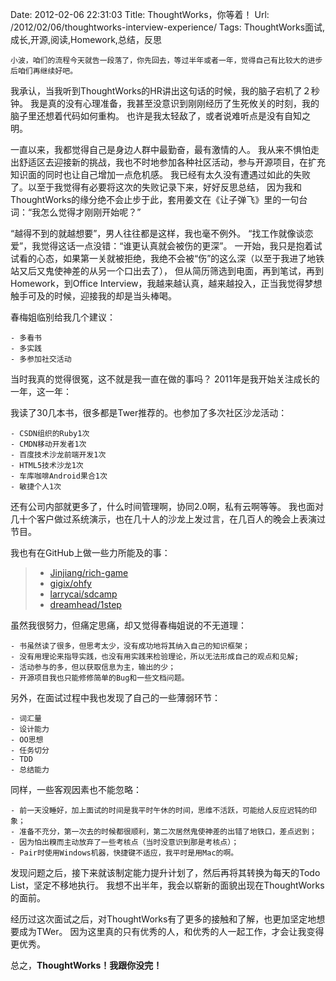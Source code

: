 Date: 2012-02-06 22:31:03
Title: ThoughtWorks，你等着！
Url: /2012/02/06/thoughtworks-interview-experience/
Tags: ThoughtWorks面试,成长,开源,阅读,Homework,总结，反思

    小波，咱们的流程今天就告一段落了，你先回去，等过半年或者一年，觉得自己有比较大的进步后咱们再继续好吧。
我承认，当我听到ThoughtWorks的HR讲出这句话的时候，我的脑子宕机了２秒钟。
我是真的没有心理准备，我甚至没意识到刚刚经历了生死攸关的时刻，我的脑子里还想着代码如何重构。
也许是我太轻敌了，或者说难听点是没有自知之明。

一直以来，我都觉得自己是身边人群中最勤奋，最有激情的人。
我从来不惧怕走出舒适区去迎接新的挑战，我也不时地参加各种社区活动，参与开源项目，在扩充知识面的同时也让自己增加一点危机感。
我已经有太久没有遭遇过如此的失败了。以至于我觉得有必要将这次的失败记录下来，好好反思总结，
因为我和ThoughtWorks的缘分绝不会止步于此，套用姜文在《让子弹飞》里的一句台词：“我怎么觉得才刚刚开始呢？”

“越得不到的就越想要”，男人往往都是这样，我也毫不例外。
“找工作就像谈恋爱”，我觉得这话一点没错：“谁更认真就会被伤的更深”。
一开始，我只是抱着试试看的心态，如果第一关就被拒绝，我绝不会被“伤”的这么深（以至于我进了地铁站又后又鬼使神差的从另一个口出去了），
但从简历筛选到电面，再到笔试，再到Homework，到Office Interview，我越来越认真，越来越投入，正当我觉得梦想触手可及的时候，迎接我的却是当头棒喝。

春梅姐临别给我几个建议：

    - 多看书
    - 多实践
    - 多参加社交活动
    
当时我真的觉得很冤，这不就是我一直在做的事吗？
2011年是我开始关注成长的一年，这一年：

我读了30几本书，很多都是Twer推荐的。也参加了多次社区沙龙活动：

    - CSDN组织的Ruby1次
    - CMDN移动开发者1次
    - 百度技术沙龙前端开发1次
    - HTML5技术沙龙1次
    - 车库咖啡Android果合1次
    - 敏捷个人1次

还有公司内部就更多了，什么时间管理啊，协同2.0啊，私有云啊等等。
我也面对几十个客户做过系统演示，也在几十人的沙龙上发过言，在几百人的晚会上表演过节目。

我也有在GitHub上做一些力所能及的事：

>- [Jinjiang/rich-game][1]
>- [gigix/ohfy][2]
>- [larrycai/sdcamp][3]
>- [dreamhead/1step][4]

[1]:https://github.com/Jinjiang/rich-game
[2]:https://github.com/gigix/ohfy
[3]:https://github.com/larrycai/sdcamp
[4]:https://github.com/dreamhead/1step

虽然我很努力，但痛定思痛，却又觉得春梅姐说的不无道理：

    - 书虽然读了很多，但思考太少，没有成功地将其纳入自己的知识框架；
    - 没有用理论来指导实践，也没有用实践来检验理论，所以无法形成自己的观点和见解;
    - 活动参与的多，但以获取信息为主，输出的少；
    - 开源项目我也只能修修简单的Bug和一些文档问题。

另外，在面试过程中我也发现了自己的一些薄弱环节：

    - 词汇量
    - 设计能力
    - OO思想
    - 任务切分
    - TDD
    - 总结能力

同样，一些客观因素也不能忽略：

    - 前一天没睡好，加上面试的时间是我平时午休的时间，思维不活跃，可能给人反应迟钝的印象；
    - 准备不充分，第一次去的时候都很顺利，第二次居然鬼使神差的出错了地铁口，差点迟到；
    - 因为怕出糗而主动放弃了一些考核点（当时没意识到那是考核点）；
    - Pair时使用Windows机器，快捷键不适应，我平时是用Mac的啊。

发现问题之后，接下来就该制定能力提升计划了，然后再将其转换为每天的Todo List，坚定不移地执行。
我想不出半年，我会以崭新的面貌出现在ThoughtWorks的面前。

经历过这次面试之后，对ThoughtWorks有了更多的接触和了解，也更加坚定地想要成为TWer。
因为这里真的只有优秀的人，和优秀的人一起工作，才会让我变得更优秀。

总之，**ThoughtWorks！我跟你没完！**